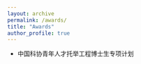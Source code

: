 ```yaml
---
layout: archive
permalink: /awards/
title: "Awards"
author_profile: true
---
```


* 中国科协青年人才托举工程博士生专项计划
